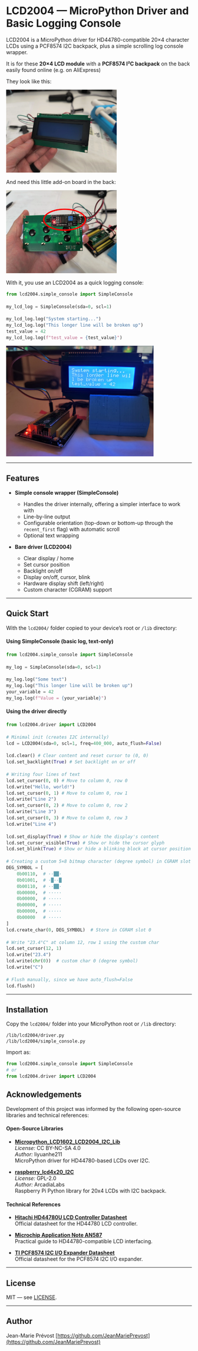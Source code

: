 # LCD2004 — MicroPython Driver and Basic Logging Console

LCD2004 is a MicroPython driver for HD44780-compatible 20×4 character LCDs using a PCF8574 I2C backpack, plus a simple scrolling log console wrapper.

It is for these **20×4 LCD module** with a **PCF8574 I²C backpack** on the back easily found online (e.g. on AliExpress) 

They look like this:

[<img src="images/lcd2004_module_front.webp" alt="LCD2004" width="300">](https://raw.githubusercontent.com/JeanMariePrevost/lcd2004-micropython/refs/heads/main/images/lcd2004_module_front.webp)

And need this little add-on board in the back:

[<img src="images/lcd2004_module_backpack.webp" alt="LCD2004" width="300">](https://raw.githubusercontent.com/JeanMariePrevost/lcd2004-micropython/refs/heads/main/images/lcd2004_module_backpack.webp)


With it, you use an LCD2004 as a quick logging console:

```python
from lcd2004.simple_console import SimpleConsole

my_lcd_log = SimpleConsole(sda=0, scl=1)

my_lcd_log.log("System starting...")
my_lcd_log.log("This longer line will be broken up")
test_value = 42
my_lcd_log.log(f"test_value = {test_value}")
```

<img src="images/lcd2004_preview.webp" alt="LCD2004" width="400">

---

## Features

- **Simple console wrapper (SimpleConsole)**
  - Handles the driver internally, offering a simpler interface to work with
  - Line-by-line output
  - Configurable orientation (top-down or bottom-up through the `recent_first` flag) with automatic scroll
  - Optional text wrapping

- **Bare driver (LCD2004)**
  - Clear display / home
  - Set cursor position
  - Backlight on/off
  - Display on/off, cursor, blink
  - Hardware display shift (left/right)
  - Custom character (CGRAM) support

---

## Quick Start

With the `lcd2004/` folder copied to your device’s root or `/lib` directory:

#### Using SimpleConsole (basic log, text-only)

```python
from lcd2004.simple_console import SimpleConsole

my_log = SimpleConsole(sda=0, scl=1)

my_log.log("Some text")
my_log.log("This longer line will be broken up")
your_variable = 42
my_log.log(f"Value = {your_variable}")
```

#### Using the driver directly

```python
from lcd2004.driver import LCD2004

# Minimal init (creates I2C internally)
lcd = LCD2004(sda=0, scl=1, freq=400_000, auto_flush=False)

lcd.clear() # Clear content and reset cursor to (0, 0)
lcd.set_backlight(True) # Set backlight on or off

# Writing four lines of text
lcd.set_cursor(0, 0) # Move to column 0, row 0
lcd.write("Hello, world!")
lcd.set_cursor(0, 1) # Move to column 0, row 1
lcd.write("Line 2")
lcd.set_cursor(0, 2) # Move to column 0, row 2
lcd.write("Line 3")
lcd.set_cursor(0, 3) # Move to column 0, row 3
lcd.write("Line 4")

lcd.set_display(True) # Show or hide the display's content
lcd.set_cursor_visible(True) # Show or hide the cursor glyph
lcd.set_blink(True) # Show or hide a blinking block at cursor position

# Creating a custom 5×8 bitmap character (degree symbol) in CGRAM slot 0
DEG_SYMBOL = [
    0b00110,  # ··██·
    0b01001,  # ·█··█
    0b00110,  # ··██·
    0b00000,  # ·····
    0b00000,  # ·····
    0b00000,  # ·····
    0b00000,  # ·····
    0b00000   # ·····
]
lcd.create_char(0, DEG_SYMBOL)  # Store in CGRAM slot 0

# Write "23.4°C" at column 12, row 1 using the custom char
lcd.set_cursor(12, 1)
lcd.write("23.4")
lcd.write(chr(0))  # custom char 0 (degree symbol)
lcd.write("C")

# Flush manually, since we have auto_flush=False
lcd.flush()
```

---

## Installation

Copy the `lcd2004/` folder into your MicroPython root or `/lib` directory:

```text
/lib/lcd2004/driver.py
/lib/lcd2004/simple_console.py
```

Import as:

```python
from lcd2004.simple_console import SimpleConsole
# or
from lcd2004.driver import LCD2004
```

## Acknowledgements

Development of this project was informed by the following open-source libraries and technical references:

#### Open-Source Libraries

- **[Micropython_LCD1602_LCD2004_I2C_Lib](https://github.com/liyuanhe211/Micropython_LCD1602_LCD2004_I2C_Lib)**  
  *License:* CC BY-NC-SA 4.0  
  *Author:* liyuanhe211  
  MicroPython driver for HD44780-based LCDs over I2C.

- **[raspberry_lcd4x20_I2C](https://github.com/ArcadiaLabs/raspberry_lcd4x20_I2C)**  
  *License:* GPL-2.0  
  *Author:* ArcadiaLabs  
  Raspberry Pi Python library for 20x4 LCDs with I2C backpack.

#### Technical References

- **[Hitachi HD44780U LCD Controller Datasheet](https://cdn.sparkfun.com/assets/9/5/f/7/b/HD44780.pdf)**  
  Official datasheet for the HD44780 LCD controller.

- **[Microchip Application Note AN587](https://ww1.microchip.com/downloads/en/AppNotes/00587b.pdf)**  
  Practical guide to HD44780-compatible LCD interfacing.

- **[TI PCF8574 I2C I/O Expander Datasheet](https://www.ti.com/lit/ds/symlink/pcf8574.pdf)**  
  Official datasheet for the PCF8574 I2C I/O expander.


---

## License

MIT — see [LICENSE](LICENSE).

---

## Author

Jean-Marie Prévost
[https://github.com/JeanMariePrevost](https://github.com/JeanMariePrevost)
